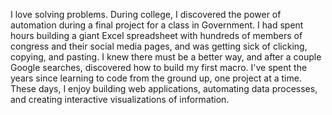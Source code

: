 I love solving problems. During college, I discovered the power of automation during a final project for a class in Government. I had spent hours building a giant Excel spreadsheet with hundreds of members of congress and their social media pages, and was getting sick of clicking, copying, and pasting. I knew there must be a better way, and after a couple Google searches, discovered how to build my first macro. I've spent the years since learning to code from the ground up, one project at a time. These days, I enjoy building web applications, automating data processes, and creating interactive visualizations of information.